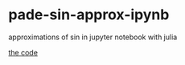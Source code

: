 # pade-sin-approx-ipynb
approximations of sin in jupyter notebook with julia

[the code](http://nbviewer.jupyter.org/github/Astellon/pade-sin-approx-ipynb/blob/master/pade.ipynb)
